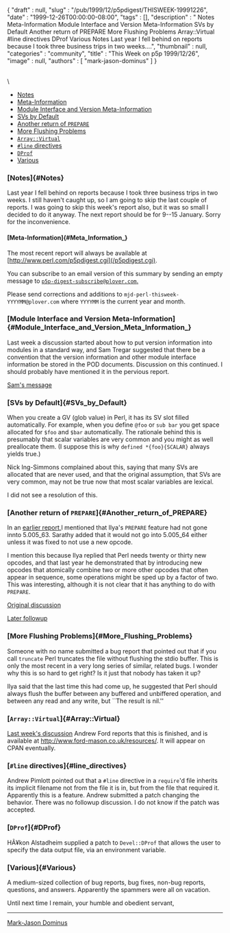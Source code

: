 {
   "draft" : null,
   "slug" : "/pub/1999/12/p5pdigest/THISWEEK-19991226",
   "date" : "1999-12-26T00:00:00-08:00",
   "tags" : [],
   "description" : " Notes Meta-Information Module Interface and Version Meta-Information SVs by Default Another return of PREPARE More Flushing Problems Array::Virtual #line directives DProf Various Notes Last year I fell behind on reports because I took three business trips in two weeks....",
   "thumbnail" : null,
   "categories" : "community",
   "title" : "This Week on p5p 1999/12/26",
   "image" : null,
   "authors" : [
      "mark-jason-dominus"
   ]
}





\
\
-   [Notes](#Notes)
-   [Meta-Information](#Meta_Information_)
-   [Module Interface and Version
    Meta-Information](#Module_Interface_and_Version_Meta_Information_)
-   [SVs by Default](#SVs_by_Default)
-   [Another return of `PREPARE`](#Another_return_of_PREPARE)
-   [More Flushing Problems](#More_Flushing_Problems)
-   [`Array::Virtual`](#Array::Virtual)
-   [`#line` directives](#line_directives)
-   [`DProf`](#DProf)
-   [Various](#Various)

### [Notes]{#Notes}

Last year I fell behind on reports because I took three business trips
in two weeks. I still haven't caught up, so I am going to skip the last
couple of reports. I was going to skip this week's report also, but it
was so small I decided to do it anyway. The next report should be for
9--15 January. Sorry for the inconvenience.

#### [Meta-Information]{#Meta_Information_}

The most recent report will always be available at
[http://www.perl.com/p5pdigest.cgi](/p5pdigest.cgi).

You can subscribe to an email version of this summary by sending an
empty message to
[`p5p-digest-subscribe@plover.com`.](mailto:p5p-digest-subscribe@plover.com)

Please send corrections and additions to
`mjd-perl-thisweek-YYYYMM@plover.com` where `YYYYMM` is the current year
and month.

### [Module Interface and Version Meta-Information]{#Module_Interface_and_Version_Meta_Information_}

Last week a discussion started about how to put version information into
modules in a standard way, and Sam Tregar suggested that there be a
convention that the version information and other module interface
information be stored in the POD documents. Discussion on this
continued. I should probably have mentioned it in the pervious report.

[Sam's
message](http://www.xray.mpe.mpg.de/mailing-lists/perl5-porters/1999-12/msg00506.html)

### [SVs by Default]{#SVs_by_Default}

When you create a GV (glob value) in Perl, it has its SV slot filled
automatically. For example, when you define `@foo` or `sub bar` you get
space allocated for `$foo` and `$bar` automatically. The rationale
behind this is presumably that scalar variables are very common and you
might as well preallocate them. (I suppose this is why
`defined *{foo}{SCALAR}` always yields true.)

Nick Ing-Simmons complained about this, saying that many SVs are
allocated that are never used, and that the original assumption, that
SVs are very common, may not be true now that most scalar variables are
lexical.

I did not see a resolution of this.

### [Another return of `PREPARE`]{#Another_return_of_PREPARE}

In an [earlier
report,](/pub/1999/12/p5pdigest/THISWEEK-19991212.html#PREPARE)I
mentioned that Ilya's `PREPARE` feature had not gone innto 5.005\_63.
Sarathy added that it would not go into 5.005\_64 either unless it was
fixed to not use a new opcode.

I mention this because Ilya replied that Perl needs twenty or thirty new
opcodes, and that last year he demonstrated that by introducing new
opcodes that atomically combine two or more other opcodes that often
appear in sequence, some operations might be sped up by a factor of two.
This was interesting, although it is not clear that it has anything to
do with `PREPARE`.

[Original
discussion](/pub/1999/10/p5pdigest/THISWEEK-19991017.html#prepare)

[Later followup](/pub/1999/11/p5pdigest/THISWEEK-19991121.html#PREPARE)

### [More Flushing Problems]{#More_Flushing_Problems}

Someone with no name submitted a bug report that pointed out that if you
call `truncate` Perl truncates the file without flushing the stdio
buffer. This is only the most recent in a very long series of similar,
related bugs. I wonder why this is so hard to get right? Is it just that
nobody has taken it up?

Ilya said that the last time this had come up, he suggested that Perl
should always flush the buffer between any buffered and unbiffered
operation, and between any read and any write, but \`\`The result is
nil.''

### [`Array::Virtual`]{#Array::Virtual}

[Last week's
discussion](/pub/1999/12/p5pdigest/THISWEEK-19991219.html#Array::Virtual)
Andrew Ford reports that this is finished, and is available at
<http://www.ford-mason.co.uk/resources/>. It will appear on CPAN
eventually.

### [`#line` directives]{#line_directives}

Andrew Pimlott pointed out that a `#line` directive in a `require`'d
file inherits its implicit filename not from the file it is in, but from
the file that required it. Apparently this is a feature. Andrew
submitted a patch changing the behavior. There was no followup
discussion. I do not know if the patch was accepted.

### [`DProf`]{#DProf}

HÃ¥kon Alstadheim supplied a patch to `Devel::DProf` that allows the user
to specify the data output file, via an environment variable.

### [Various]{#Various}

A medium-sized collection of bug reports, bug fixes, non-bug reports,
questions, and answers. Apparently the spammers were all on vacation.

Until next time I remain, your humble and obedient servant,

------------------------------------------------------------------------

[Mark-Jason Dominus](mailto:mjd-perl-thisweek-199912+@plover.com)


